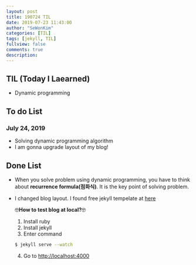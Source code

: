 ```yaml
---
layout: post
title: 190724 TIL
date: 2019-07-23 11:43:00
author: "SeWonKim"
categories: [TIL]
tags: [jekyll, TIL]
fullview: false
comments: true
description: 
---
```



## TIL (Today I Laearned)
* Dynamic programming

## To do List 
### July 24, 2019
* Solving dynamic programming algorithm
* I am gonna upgrade layout of my blog!

## Done List
* When you solve problem using dynamic programming, you have to think about **recurrence formula(점화식)**. 
It is the key point of solving problem. 
* I changed blog layout. I found free jekyll tempelate at [here](https://jekyllthemes.io/free)


    🤓**How to test blog at local?**🤓

    1. Install ruby
    2. Install jekyll
    3. Enter command
    ```bash
    $ jekyll serve --watch
    ```
    4. Go to [http://localhost:4000]()

